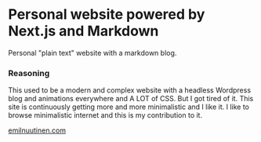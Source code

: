 # Personal website powered by Next.js and Markdown

Personal "plain text" website with a markdown blog.

### Reasoning

This used to be a modern and complex website with a headless Wordpress blog and animations everywhere and A LOT of CSS. But I got tired of it. This site is continuously getting more and more minimalistic and I like it. I like to browse minimalistic internet and this is my contribution to it. 

[emilnuutinen.com](https://www.emilnuutinen.com/)

